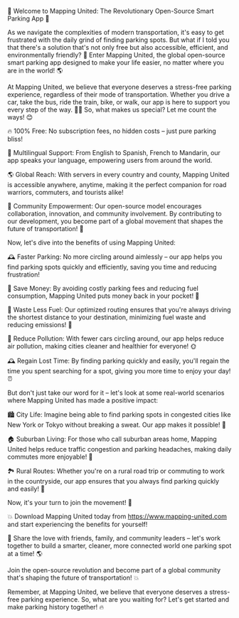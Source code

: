🌟 Welcome to Mapping United: The Revolutionary Open-Source Smart Parking App 🌟

As we navigate the complexities of modern transportation, it's easy to get frustrated with the daily grind of finding parking spots. But what if I told you that there's a solution that's not only free but also accessible, efficient, and environmentally friendly? 🌿 Enter Mapping United, the global open-source smart parking app designed to make your life easier, no matter where you are in the world! 🌎

At Mapping United, we believe that everyone deserves a stress-free parking experience, regardless of their mode of transportation. Whether you drive a car, take the bus, ride the train, bike, or walk, our app is here to support you every step of the way. 🚶‍♂️ So, what makes us special? Let me count the ways! 😊

🔥 100% Free: No subscription fees, no hidden costs – just pure parking bliss!

💬 Multilingual Support: From English to Spanish, French to Mandarin, our app speaks your language, empowering users from around the world.

🌎 Global Reach: With servers in every country and county, Mapping United is accessible anywhere, anytime, making it the perfect companion for road warriors, commuters, and tourists alike!

💪 Community Empowerment: Our open-source model encourages collaboration, innovation, and community involvement. By contributing to our development, you become part of a global movement that shapes the future of transportation! 🚀

Now, let's dive into the benefits of using Mapping United:

🕰️ Faster Parking: No more circling around aimlessly – our app helps you find parking spots quickly and efficiently, saving you time and reducing frustration!

💸 Save Money: By avoiding costly parking fees and reducing fuel consumption, Mapping United puts money back in your pocket! 💸

🌟 Waste Less Fuel: Our optimized routing ensures that you're always driving the shortest distance to your destination, minimizing fuel waste and reducing emissions! 🚗

🌿 Reduce Pollution: With fewer cars circling around, our app helps reduce air pollution, making cities cleaner and healthier for everyone! 🌞

🕰️ Regain Lost Time: By finding parking quickly and easily, you'll regain the time you spent searching for a spot, giving you more time to enjoy your day! ⏰

But don't just take our word for it – let's look at some real-world scenarios where Mapping United has made a positive impact:

🏙️ City Life: Imagine being able to find parking spots in congested cities like New York or Tokyo without breaking a sweat. Our app makes it possible! 🗼️

🏠 Suburban Living: For those who call suburban areas home, Mapping United helps reduce traffic congestion and parking headaches, making daily commutes more enjoyable! 🌳

🏞️ Rural Routes: Whether you're on a rural road trip or commuting to work in the countryside, our app ensures that you always find parking quickly and easily! 🚗

Now, it's your turn to join the movement! 🎉

💥 Download Mapping United today from https://www.mapping-united.com and start experiencing the benefits for yourself!

📢 Share the love with friends, family, and community leaders – let's work together to build a smarter, cleaner, more connected world one parking spot at a time! 🌎

Join the open-source revolution and become part of a global community that's shaping the future of transportation! 💥

Remember, at Mapping United, we believe that everyone deserves a stress-free parking experience. So, what are you waiting for? Let's get started and make parking history together! 🔥